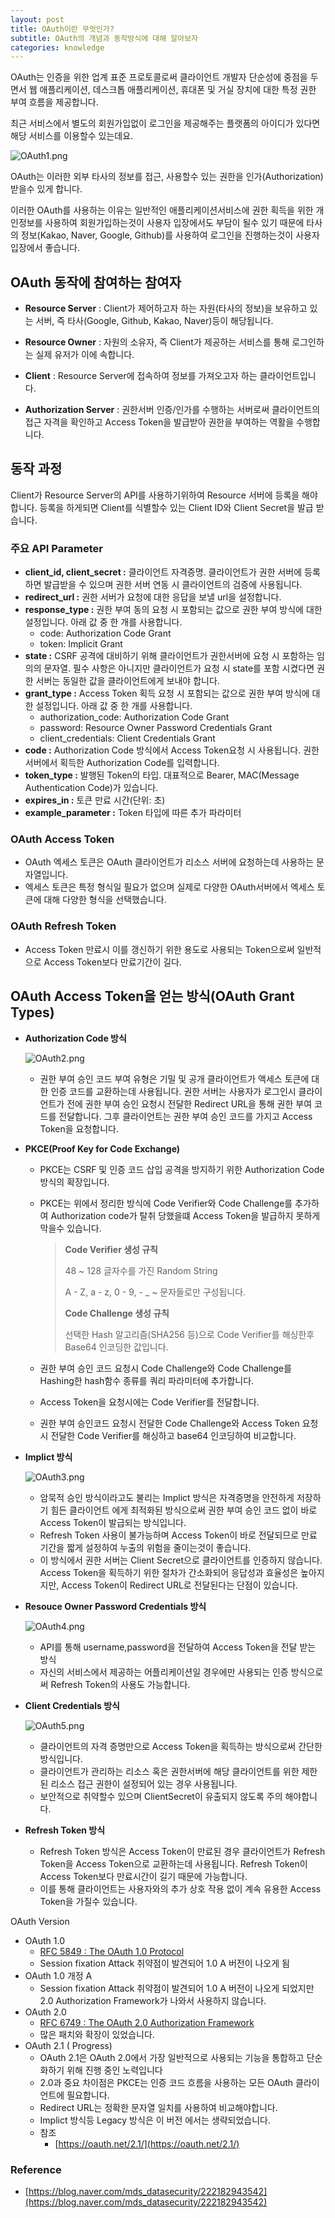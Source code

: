 ```yaml
---
layout: post
title: OAuth이란 무엇인가?
subtitle: OAuth의 개념과 동작방식에 대해 알아보자
categories: knowledge
---
```



OAuth는 인증을 위한 업계 표준 프로토콜로써 클라이언트 개발자 단순성에 중점을 두면서 웹 애플리케이션, 데스크톱 애플리케이션, 휴대폰 및 거실 장치에 대한 특정 권한 부여 흐름을 제공합니다.

최근 서비스에서 별도의 회원가입없이 로그인을 제공해주는 플랫폼의 아이디가 있다면 해당 서비스를 이용할수 있는데요.

![OAuth1.png](/img/post/OAuth1.png)

OAuth는 이러한 외부 타사의 정보를 접근, 사용할수 있는 권한을 인가(Authorization)받을수 있게 합니다.

이러한 OAuth를 사용하는 이유는 일반적인 애플리케이션서비스에 권한 획득을 위한 개인정보를 사용하여 회원가입하는것이 사용자 입장에서도 부담이 될수 있기 때문에 타사의 정보(Kakao, Naver, Google, Github)를 사용하여 로그인을 진행하는것이 사용자 입장에서 좋습니다.

## **OAuth 동작에 참여하는 참여자**

- **Resource Server** : Client가 제어하고자 하는 자원(타사의 정보)을 보유하고 있는 서버, 즉 타사(Google, Github, Kakao, Naver)등이 해당됩니다.

- **Resource Owner** : 자원의 소유자, 즉 Client가 제공하는 서비스를 통해 로그인하는 실제 유저가 이에 속합니다.

- **Client** : Resource Server에 접속하여 정보를 가져오고자 하는 클라이언트입니다.

- **Authorization Server** : 권한서버 인증/인가를 수행하는 서버로써 클라이언트의 접근 자격을 확인하고 Access Token을 발급받아 권한을 부여하는 역활을 수행합니다.

## 동작 과정

Client가 Resource Server의 API를 사용하기위하여 Resource 서버에 등록을 해야합니다. 등록을 하게되면 Client를 식별할수 있는 Client ID와 Client Secret을 발급 받습니다.

### **주요 API Parameter**

- **client_id, client_secret :** 클라이언트 자격증명. 클라이언트가 권한 서버에 등록하면 발급받을 수 있으며 권한 서버 연동 시 클라이언트의 검증에 사용됩니다.
- **redirect_url :** 권한 서버가 요청에 대한 응답을 보낼 url을 설정합니다.
- **response_type :** 권한 부여 동의 요청 시 포함되는 값으로 권한 부여 방식에 대한 설정입니다.
아래 값 중 한 개를 사용합니다.
    - code: Authorization Code Grant
    - token: Implicit Grant
- **state :** CSRF 공격에 대비하기 위해 클라이언트가 권한서버에 요청 시 포함하는 임의의 문자열. 필수 사항은 아니지만 클라이언트가 요청 시 state를 포함 시켰다면 권한 서버는 동일한 값을 클라이언트에게 보내야 합니다.
- **grant_type :** Access Token 획득 요청 시 포함되는 값으로 권한 부여 방식에 대한 설정입니다. 아래 값 중 한 개를 사용합니다.
    - authorization_code: Authorization Code Grant
    - password: Resource Owner Password Credentials Grant
    - client_credentials: Client Credentials Grant
- **code :** Authorization Code 방식에서 Access Token요청 시 사용됩니다. 권한 서버에서 획득한 Authorization Code를 입력합니다.
- **token_type :** 발행된 Token의 타입. 대표적으로 Bearer, MAC(Message Authentication Code)가 있습니다.
- **expires_in :** 토큰 만료 시간(단위: 초)
- **example_parameter :** Token 타입에 따른 추가 파라미터

### **OAuth Access Token**

- OAuth 엑세스 토큰은 OAuth 클라이언트가 리소스 서버에 요청하는데 사용하는 문자열입니다.
- 엑세스 토큰은 특정 형식일 필요가 없으며 실제로 다양한 OAuth서버에서 엑세스 토큰에 대해 다양한 형식을 선택했습니다.

### **OAuth Refresh Token**

- Access Token 만료시 이를 갱신하기 위한 용도로 사용되는 Token으로써 일반적으로 Access Token보다 만료기간이 길다.

## OAuth Access Token을 얻는 방식(****OAuth Grant Types)****

- **Authorization Code 방식**


    ![OAuth2.png](/img/post/OAuth2.png)

    - 권한 부여 승인 코드 부여 유형은 기밀 및 공개 클라이언트가 액세스 토큰에 대한 인증 코드를 교환하는데 사용됩니다. 권한 서버는 사용자가 로그인시 클라이언트가 전에 권한 부여 승인 요청시 전달한 Redirect URL을 통해 권한 부여 코드를 전달합니다. 그후 클라이언트는 권한 부여 승인 코드를 가지고 Access Token을 요청합니다.

- **PKCE(Proof Key for Code Exchange)**


    - PKCE는 CSRF 및 인증 코드 삽입 공격을 방지하기 위한 Authorization Code 방식의 확장입니다.
    - PKCE는 위에서 정리한 방식에 Code Verifier와 Code Challenge를 추가하여 Authorization code가 탈취 당했을떄 Access Token을 발급하지 못하게 막을수 있습니다.


        > **Code Verifier 생성 규칙**
        >
        >
        > 48 ~ 128 글자수를 가진 Random String
        >
        > A - Z, a - z, 0 - 9, - _ ~ 문자들로만 구성됩니다.
        >
        > **Code Challenge 생성 규칙**
        >
        > 선택한 Hash 알고리즘(SHA256 등)으로 Code Verifier를 해싱한후 Base64 인코딩한 값입니다.
        >  
        >

    - 권한 부여 승인 코드 요청시 Code Challenge와 Code Challenge를 Hashing한 hash함수 종류를 쿼리 파라미터에 추가합니다.
    - Access Token을 요청시에는 Code Verifier를 전달합니다.
    - 권한 부여 승인코드 요청시 전달한 Code Challenge와 Access Token 요청시 전달한 Code Verifier를 해싱하고 base64 인코딩하여 비교합니다.

- **Implict 방식**


    ![OAuth3.png](/img/post/OAuth3.png)

    - 암묵적 승인 방식이라고도 불리는 Implict 방식은 자격증명을 안전하게 저장하기 힘든 클라이언트 에게 최적화된 방식으로써 권한 부여 승인 코드 없이 바로 Access Token이 발급되는 방식입니다.
    - Refresh Token 사용이 불가능하며 Access Token이 바로 전달되므로 만료 기간을 짧게 설정하여 누출의 위험을 줄이는것이 좋습니다.
    - 이 방식에서 권한 서버는 Client Secret으로 클라이언트를 인증하지 않습니다. Access Token을 획득하기 위한 절차가 간소화되어 응답성과 효율성은 높아지지만, Access Token이 Redirect URL로 전달된다는 단점이 있습니다.

- **Resouce Owner Password Credentials 방식**


    ![OAuth4.png](/img/post/OAuth4.png)

    - API를 통해 username,password을 전달하여 Access Token을 전달 받는 방식
    - 자신의 서비스에서 제공하는 어플리케이션일 경우에만 사용되는 인증 방식으로써 Refresh Token의 사용도 가능합니다.

- **Client Credentials 방식**

    ![OAuth5.png](/img/post/OAuth5.png)

    - 클라이언트의 자격 증명만으로 Access Token을 획득하는 방식으로써 간단한 방식입니다.
    - 클라이언트가 관리하는 리소스 혹은 권한서버에 해당 클라이언트를 위한 제한된 리소스 접근 권한이 설정되어 있는 경우 사용됩니다.
    - 보안적으로 취약할수 있으며 ClientSecret이 유출되지 않도록 주의 해야합니다.

- **Refresh Token 방식**
    - Refresh Token 방식은 Access Token이 만료된 경우 클라이언트가 Refresh Token을 Access Token으로 교환하는데 사용됩니다. Refresh Token이 Access Token보다 만료시간이 길기 때문에 가능합니다.
    - 이를 통해 클라이언트는 사용자와의 추가 상호 작용 없이 계속 유용한 Access Token을 가질수 있습니다.

OAuth Version

- OAuth 1.0
    - [RFC 5849 : The OAuth 1.0 Protocol](https://www.rfc-editor.org/rfc/rfc5849)
    - Session fixation Attack 취약점이 발견되어 1.0 A 버전이 나오게 됨
- OAuth 1.0 개정 A
    - Session fixation Attack 취약점이 발견되어 1.0 A 버전이 나오게 되었지만 2.0 Authorization Framework가 나와서 사용하지 않습니다.
- OAuth 2.0
    - [RFC 6749 : The OAuth 2.0 Authorization Framework](https://datatracker.ietf.org/doc/html/rfc6749)
    - 많은 패치와 확장이 있었습니다.
- OAuth 2.1 ( Progress)
    - OAuth 2.1은 OAuth 2.0에서 가장 일반적으로 사용되는 기능을 통합하고 단순화하기 위해 진행 중인 노력입니다
    - 2.0과 중요 차이점은 PKCE는 인증 코드 흐름을 사용하는 모든 OAuth 클라이언트에 필요합니다.
    - Redirect URL는 정확한 문자열 일치를 사용하여 비교해야합니다.
    - Implict 방식등 Legacy 방식은 이 버전 에서는 생략되었습니다.
    - 참조
        - [https://oauth.net/2.1/](https://oauth.net/2.1/)

### Reference

- [https://blog.naver.com/mds_datasecurity/222182943542](https://blog.naver.com/mds_datasecurity/222182943542)

